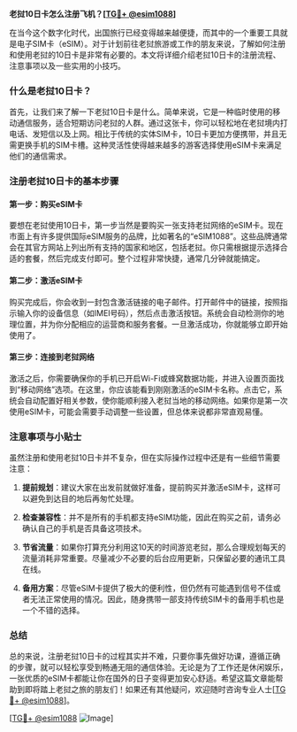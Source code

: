 **老挝10日卡怎么注册飞机？[[TG💪+ @esim1088](https://t.me/s/esim1088)]**

在当今这个数字化时代，出国旅行已经变得越来越便捷，而其中的一个重要工具就是电子SIM卡（eSIM）。对于计划前往老挝旅游或工作的朋友来说，了解如何注册和使用老挝的10日卡是非常有必要的。本文将详细介绍老挝10日卡的注册流程、注意事项以及一些实用的小技巧。

### 什么是老挝10日卡？

首先，让我们来了解一下老挝10日卡是什么。简单来说，它是一种临时使用的移动通信服务，适合短期访问老挝的人群。通过这张卡，你可以轻松地在老挝境内打电话、发短信以及上网。相比于传统的实体SIM卡，10日卡更加方便携带，并且无需更换手机的SIM卡槽。这种灵活性使得越来越多的游客选择使用eSIM卡来满足他们的通信需求。

### 注册老挝10日卡的基本步骤

#### 第一步：购买eSIM卡
要想在老挝使用10日卡，第一步当然是要购买一张支持老挝网络的eSIM卡。现在市面上有许多提供国际eSIM服务的品牌，比如著名的“eSIM1088”。这些品牌通常会在其官方网站上列出所有支持的国家和地区，包括老挝。你只需根据提示选择合适的套餐，然后完成支付即可。整个过程非常快捷，通常几分钟就能搞定。

#### 第二步：激活eSIM卡
购买完成后，你会收到一封包含激活链接的电子邮件。打开邮件中的链接，按照指示输入你的设备信息（如IMEI号码），然后点击激活按钮。系统会自动检测你的地理位置，并为你分配相应的运营商和服务套餐。一旦激活成功，你就能够立即开始使用了。

#### 第三步：连接到老挝网络
激活之后，你需要确保你的手机已开启Wi-Fi或蜂窝数据功能，并进入设置页面找到“移动网络”选项。在这里，你应该能看到刚刚激活的eSIM卡名称。点击它，系统会自动配置好相关参数，使你能顺利接入老挝当地的移动网络。如果你是第一次使用eSIM卡，可能会需要手动调整一些设置，但总体来说都非常直观易懂。

### 注意事项与小贴士

虽然注册和使用老挝10日卡并不复杂，但在实际操作过程中还是有一些细节需要注意：

1. **提前规划**：建议大家在出发前就做好准备，提前购买并激活eSIM卡，这样可以避免到达目的地后再匆忙处理。
   
2. **检查兼容性**：并不是所有的手机都支持eSIM功能，因此在购买之前，请务必确认自己的手机是否具备这项技术。

3. **节省流量**：如果你打算充分利用这10天的时间游览老挝，那么合理规划每天的流量消耗非常重要。尽量减少不必要的后台应用更新，只保留必要的通讯工具在线。

4. **备用方案**：尽管eSIM卡提供了极大的便利性，但仍然有可能遇到信号不佳或者无法正常使用的情况。因此，随身携带一部支持传统SIM卡的备用手机也是一个不错的选择。

### 总结

总的来说，注册老挝10日卡的过程其实并不难，只要你事先做好功课，遵循正确的步骤，就可以轻松享受到畅通无阻的通信体验。无论是为了工作还是休闲娱乐，一张优质的eSIM卡都能让你在国外的日子变得更加安心舒适。希望这篇文章能帮助到即将踏上老挝之旅的朋友们！如果还有其他疑问，欢迎随时咨询专业人士[[TG💪+ @esim1088](https://t.me/s/esim1088)]。

[[TG💪+ @esim1088](https://t.me/s/esim1088) ![Image](https://i.postimg.cc/4NQfJmqS/Snipaste-2025-05-13-00-14-12.png)]